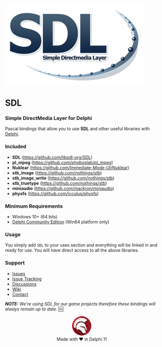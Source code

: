 ![Simple DirectMedia Layer](media/SDL_logo.png)
# SDL
### Simple DirectMedia Layer for Delphi

Pascal bindings that allow you to use **SDL** and other useful libraries with <a href="https://www.embarcadero.com/es/products/delphi" target="_blank">Delphi</a>. 

### Included
- **SDL** (https://github.com/libsdl-org/SDL)
- **pl_mpeg** (https://github.com/phoboslab/pl_mpeg)
- **Nuklear** (https://github.com/Immediate-Mode-UI/Nuklear)
- **stb_image** (https://github.com/nothings/stb)
- **stb_image_write** (https://github.com/nothings/stb)
- **stb_truetype** (https://github.com/nothings/stb)
- **miniaudio** (https://github.com/mackron/miniaudio)
- **physfs** (https://github.com/icculus/physfs)
### Minimum Requirements 
- Windows 10+ (64 bits)
- <a href="https://www.embarcadero.com/products/delphi/starter" target="_blank">Delphi Community Edition</a> (Win64 platform only)

### Usage
You simply add `SDL` to your uses section and everything will be linked in and ready for use. You will have direct access to all the above libraries. 

### Support
- <a href="https://github.com/tinyBigGAMES/SDL/issues" target="_blank">Issues</a>
- <a href="https://github.com/tinyBigGAMES/SDL/projects/1" target="_blank">Issue Tracking</a>
- <a href="https://github.com/tinyBigGAMES/SDL/discussions" target="_blank">Discussions</a>
- <a href="https://github.com/tinyBigGAMES/SDL/wiki" target="_blank">Wiki</a>
- <a href="https://tinybiggames.com/contact/" target="_blank">Contact</a>

***NOTE:** We're using SDL for our game projects therefore these bindings will always remain up to date.* :cool:

<center>

![Delphi](media/delphi.png)   
Made with :heart: in Delphi 11
</center>

